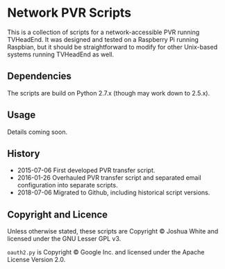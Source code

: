 # Network PVR Scripts
This is a collection of scripts for a network-accessible PVR running TVHeadEnd. It was designed and tested on a Raspberry Pi running Raspbian, but it should be straightforward to modify for other Unix-based systems running TVHeadEnd as well.

## Dependencies

The scripts are build on Python 2.7.x (though may work down to 2.5.x).

## Usage

Details coming soon.

## History

* 2015-07-06 First developed PVR transfer script.
* 2016-01-26 Overhauled PVR transfer script and separated email configuration into separate scripts.
* 2018-07-06 Migrated to Github, including historical script versions.

## Copyright and Licence

Unless otherwise stated, these scripts are Copyright © Joshua White and licensed under the GNU Lesser GPL v3.

`oauth2.py` is Copyright © Google Inc. and licensed under the Apache License Version 2.0.